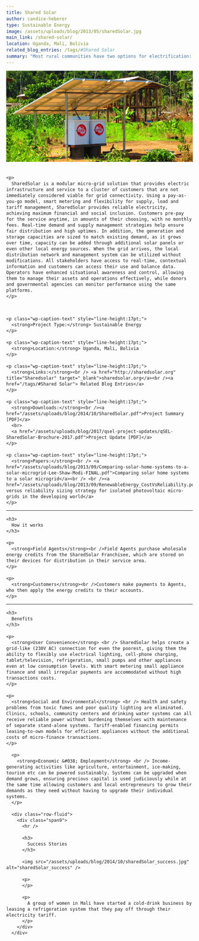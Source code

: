 ```yaml
---
title: Shared Solar
author: candice-heberer
type: Sustainable Energy
image: /assets/uploads/blog/2013/05/sharedSolar.jpg
main_link: /shared-solar/
location: Uganda, Mali, Bolivia
related_blog_entries: /tags/#Shared Solar
summary: "Most rural communities have two options for electrification: wait for the electricity grid, or installing their own home-based systems with high up-front costs. SharedSolar introduces a third: community-based solar grids with smart metering, and mobile phone-based pre-paid credit that allow electricity purchase in small increments."
---
```

<div class="row-fluid">
  <div class="span12">
    <img src="/assets/uploads/blog/2014/10/sharedSolar_hero.jpg" alt="sharedSolar_hero" />
  </div>
</div>

<div class="row-fluid">
  <div class="span9">
    <br />

    <p>
      SharedSolar is a modular micro-grid solution that provides electric infrastructure and service to a cluster of customers that are not immediately considered viable for grid connectivity. Using a pay-as-you-go model, smart metering and flexibility for supply, load and tariff management, SharedSolar provides reliable electricity, achieving maximum financial and social inclusion. Customers pre-pay for the service anytime, in amounts of their choosing, with no monthly fees. Real-time demand and supply management strategies help ensure fair distribution and high uptimes. In addition, the generation and storage capacities are sized to match existing demand, as it grows over time, capacity can be added through additional solar panels or even other local energy sources. When the grid arrives, the local distribution network and management system can be utilized without modifications. All stakeholders have access to real-time, contextual information and customers can access their use and balance data. Operators have enhanced situational awareness and control, allowing them to manage their assets and operations effectively, while donors and governmental agencies can monitor performance using the same platforms.
    </p>
  </div>

  <div class="span3">
    <br />

    <p class="wp-caption-text" style="line-height:17pt;">
      <strong>Project Type:</strong> Sustainable Energy
    </p>

    <p class="wp-caption-text" style="line-height:17pt;">
      <strong>Location:</strong> Uganda, Mali, Bolivia
    </p>

    <p class="wp-caption-text" style="line-height:17pt;">
      <strong>Links:</strong><br /> <a href="http://sharedsolar.org" title="Sharedsolar" target="_blank">sharedsolar.org</a><br /><a href="/tags/#Shared Solar"> Related Blog Entries</a>
    </p>

    <p class="wp-caption-text" style="line-height:17pt;">
      <strong>Downloads:</strong><br /><a href="/assets/uploads/blog/2014/10/SharedSolar.pdf">Project Summary [PDF]</a>
      <br>
      <a href="/assets/uploads/blog/2017/qsel-project-updates/qSEL-SharedSolar-Brochure-2017.pdf">Project Update [PDF]</a>
    </p>

    <p class="wp-caption-text" style="line-height:17pt;">
      <strong>Papers:</strong><br /> <a href="/assets/uploads/blog/2013/09/Comparing-solar-home-systems-to-a-solar-microgrid-Lee-Shaw-Modi-FINAL.pdf">Comparing solar home systems to a solar microgrid</a><br /> <br /><a href="/assets/uploads/blog/2013/09/RenewableEnergy_CostVsReliability.pdf">Cost versus reliability sizing strategy for isolated photovoltaic micro-grids in the developing world</a>
    </p>
  </div>
</div>

<div class="row-fluid">
  <div class="span9">
    <hr />

    <h3>
      How it works
    </h3>

    <p>
      <strong>Field Agents</strong><br />Field Agents purchase wholesale energy credits from the SharedSolar Franchisee, which are stored on their devices for distribution in their service area.
    </p>

    <p>
      <strong>Customers</strong><br />Customers make payments to Agents, who then apply the energy credits to their accounts.
    </p>
  </div>
</div>



<div class="row-fluid">
  <div class="span9">
    <hr />

    <h3>
      Benefits
    </h3>

    <p>
      <strong>User Convenience</strong> <br /> SharedSolar helps create a grid-like (230V AC) connection for even the poorest, giving them the ability to flexibly use electrical lighting, cell-phone charging, tablet/television, refrigeration, small pumps and other appliances even at low consumption levels. With smart metering small appliance finance and small irregular payments are accommodated without high transactions costs.
    </p>

    <p>
      <strong>Social and Environmental</strong> <br /> Health and safety problems from toxic fumes and poor quality lighting are eliminated. Clinics, schools, community centers and drinking water systems can all receive reliable power without burdening themselves with maintenance of separate stand-alone systems. Tariff-enabled financing permits leasing-to-own models for efficient appliances without the additional costs of micro-finance transactions.
    </p>

      <p>
        <strong>Economic &#038; Employment</strong> <br /> Income-generating activities like agriculture, entertainment, ice-making, tourism etc can be powered sustainably. Systems can be upgraded when demand grows, ensuring precious capital is used judiciously while at the same time allowing customers and local entrepreneurs to grow their demands as they need without having to upgrade their individual systems.
      </p>

      <div class="row-fluid">
        <div class="span9">
          <hr />

          <h3>
            Success Stories
          </h3>

          <img src="/assets/uploads/blog/2014/10/sharedSolar_success.jpg" alt="sharedSolar_success" />

          <p>
          </p>

          <p>
            A group of women in Mali have started a cold-drink business by leasing a refrigeration system that they pay off through their electricity tariff.
          </p>
        </div>
      </div>
